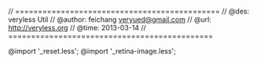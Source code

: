// =============================================
// @des:      veryless Util 
// @author:   feichang <veryued@gmail.com>
// @url:      http://veryless.org
// @time:     2013-03-14
// =============================================

@import '_reset.less';
@import '_retina-image.less';